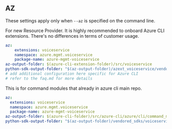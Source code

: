 ## AZ

These settings apply only when `--az` is specified on the command line.

For new Resource Provider. It is highly recommended to onboard Azure CLI extensions. There's no differences in terms of customer usage. 

``` yaml $(az) && $(target-mode) != 'core'
az:
    extensions: voiceservice
    namespace: azure.mgmt.voiceservice
    package-name: azure-mgmt-voiceservice
az-output-folder: $(azure-cli-extension-folder)/src/voiceservice
python-sdk-output-folder: "$(az-output-folder)/azext_voiceservice/vendored_sdks/voiceservice"
# add additional configuration here specific for Azure CLI
# refer to the faq.md for more details
```



This is for command modules that already in azure cli main repo. 
``` yaml $(az) && $(target-mode) == 'core'
az:
  extensions: voiceservice
  namespace: azure.mgmt.voiceservice
  package-name: azure-mgmt-voiceservice
az-output-folder: $(azure-cli-folder)/src/azure-cli/azure/cli/command_modules/voiceservice
python-sdk-output-folder: "$(az-output-folder)/vendored_sdks/voiceservice"
``` 